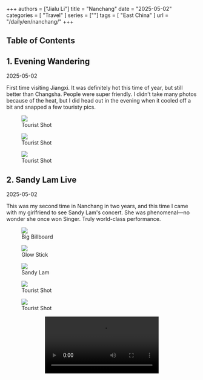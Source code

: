 +++
authors = ["Jialu Li"]
title = "Nanchang"
date = "2025-05-02"
categories = [
    "Travel"
]
series = [""]
tags = [
    "East China"
]
url = "/daily/en/nanchang/"
+++
<!DOCTYPE html>
<html lang="en">
<head>
    <meta charset="UTF-8">
    <meta name="viewport" content="width=device-width, initial-scale=1.0">
    <link rel="stylesheet" href="/assets/css/styles.css">
    <script src="/assets/js/toc.js"></script>    
</head>
<body>
    <article>
        <nav>
            <h2>Table of Contents</h2>
            <ul id="toc">
                <!-- Table of contents will be dynamically generated here -->
            </ul>
        </nav>
        <section>
            <h2>1. Evening Wandering</h2>
            <p>2025-05-02 <i class="fas fa-sun"></i></p>
            <p>
                First time visiting Jiangxi. It was definitely hot this time of year, but still better than Changsha. People were super friendly. I didn’t take many photos because of the heat, but I did head out in the evening when it cooled off a bit and snapped a few touristy pics.
            </p>
            <div class="container">
                <div class="image">
                    <figure>
                        <a data-fancybox="gallery" href="https://cdn.heirenlop.com/daily-record/nanchang1.jpg">
                            <img src="https://cdn.heirenlop.com/daily-record/nanchang1.jpg" loading="lazy">
                        </a>
                        <figcaption>Tourist Shot</figcaption>
                    </figure>
                </div>
            </div>
        </section>
        <section>
            <div class="container">
                <div class="image">
                    <figure>
                        <a data-fancybox="gallery" href="https://cdn.heirenlop.com/daily-record/nanchang3.jpg">
                            <img src="https://cdn.heirenlop.com/daily-record/nanchang3.jpg" loading="lazy">
                        </a>
                        <figcaption>Tourist Shot</figcaption>
                    </figure>
                </div>
                <div class="image">
                    <figure>
                        <a data-fancybox="gallery" href="https://cdn.heirenlop.com/daily-record/nanchang2.jpg">
                            <img src="https://cdn.heirenlop.com/daily-record/nanchang2.jpg" loading="lazy">
                        </a>
                        <figcaption>Tourist Shot</figcaption>
                    </figure>
                </div>
            </div>
        </section>
        <section>
            <h2>2. Sandy Lam Live</h2>
            <p>2025-05-02 <i class="fas fa-sun"></i></p>
            <p>
                This was my second time in Nanchang in two years, and this time I came with my girlfriend to see Sandy Lam's concert. She was phenomenal—no wonder she once won Singer. Truly world-class performance.
            </p>
            <div class="container">
                <div class="image">
                    <figure>
                        <a data-fancybox="gallery" href="https://cdn.heirenlop.com/daily-record/nanchang4.png">
                            <img src="https://cdn.heirenlop.com/daily-record/nanchang4.png" loading="lazy">
                        </a>
                        <figcaption>Big Billboard</figcaption>
                    </figure>
                </div>
            </div>
            <div class="container">
                <div class="image">
                    <figure>
                        <a data-fancybox="gallery" href="https://cdn.heirenlop.com/daily-record/nanchang5.png">
                            <img src="https://cdn.heirenlop.com/daily-record/nanchang5.png" loading="lazy">
                        </a>
                        <figcaption>Glow Stick</figcaption>
                    </figure>
                </div>
                <div class="image">
                    <figure>
                        <a data-fancybox="gallery" href="https://cdn.heirenlop.com/daily-record/nanchang6.png">
                            <img src="https://cdn.heirenlop.com/daily-record/nanchang6.png" loading="lazy">
                        </a>
                        <figcaption>Sandy Lam</figcaption>
                    </figure>
                </div>
            </div>
            <div class="container">
                <div class="image">
                    <figure>
                        <a data-fancybox="gallery" href="https://cdn.heirenlop.com/daily-record/nanchang7.png">
                            <img src="https://cdn.heirenlop.com/daily-record/nanchang7.png" loading="lazy">
                        </a>
                        <figcaption>Tourist Shot</figcaption>
                    </figure>
                </div>
            </div>
            <div class="container">
                <div class="image">
                    <figure>
                        <a data-fancybox="gallery" href="https://cdn.heirenlop.com/daily-record/nanchang8.png">
                            <img src="https://cdn.heirenlop.com/daily-record/nanchang8.png" loading="lazy">
                        </a>
                        <figcaption>Tourist Shot</figcaption>
                    </figure>
                </div>
            </div>
            <div class="container" style="display: flex; justify-content: center;">
                <video controls style="max-width:100%; height:auto;">
                    <source src="https://pub-5b6dc435fbf3499ca474b4b6941cb647.r2.dev/nanchang1.mp4" type="video/mp4">
                    Your browser does not support the video tag.
                </video>
            </div>
        </section>
    </article>
</body>
</html>
